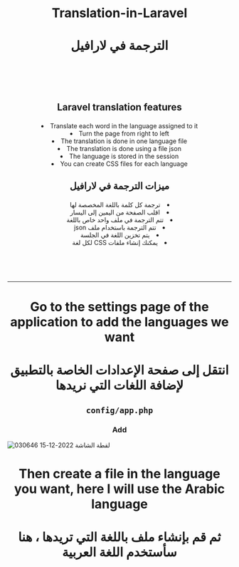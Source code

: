 # <p align="center" > Translation-in-Laravel </p>
# <p align="center"> الترجمة في لارافيل </p>



<br><br><br>

##  <p align="center" >  Laravel translation features </p>
<li align="center"> Translate each word in the language assigned to it </li>
<li align="center"> Turn the page from right to left</li>
<li align="center"> The translation is done in one language file</li>
<li align="center"> The translation is done using a file json</li>
<li align="center">  The language is stored in the session</li>
<li align="center">  You can create CSS files for each language </li>


## <p align="center"> ميزات الترجمة في لارافيل   </p>
<li dir="rtl" align="center"> ترجمة كل كلمة باللغة المخصصة لها </li>
<li dir="rtl" align="center"> اقلب الصفحة من اليمين إلى اليسار </li>
<li dir="rtl" align="center"> تتم الترجمة في ملف واحد خاص باللغة </li>
<li dir="rtl" align="center"> تتم الترجمة باستخدام ملف json </li>
<li dir="rtl" align="center"> يتم تخزين اللغة في الجلسة </li>
<li dir="rtl" align="center"> يمكنك إنشاء ملفات CSS لكل لغة </li>


<br><br><br>
<hr>

# <p align="center"> Go to the settings page of the application to add the languages we want   </p>
# <p align="center"> انتقل إلى صفحة الإعدادات الخاصة بالتطبيق لإضافة اللغات التي نريدها   </p>

## <p align="center"> `config/app.php` </p>
###  <p align="center">  Add </p>

 ![لقطة الشاشة 2022-12-15 030646](https://user-images.githubusercontent.com/94997828/207741941-c6a66a4e-59ce-4d1e-80c3-f8351b999670.png)


# <p align="center"> Then create a file in the language you want, here I will use the Arabic language  </p>
# <p align="center"> ثم قم بإنشاء ملف باللغة التي تريدها ، هنا سأستخدم اللغة العربية  </p>



